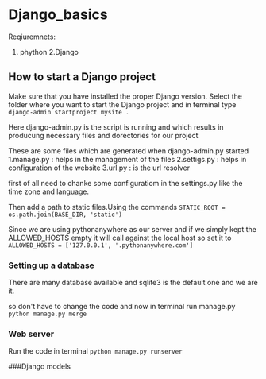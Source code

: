 # Django_basics

Reqiuremnets:

1. phython
2.Django



## How to start a Django project

Make sure that you have installed the proper Django version. Select the folder where you want to start the Django project and in terminal type `django-admin startproject mysite .`

Here django-admin.py is the script is running and which results in producung necessary files and dorectories for our project

These are some files which are generated when django-admin.py started
1.manage.py : helps in the management of the files
2.settigs.py : helps in configuration of the website
3.url.py  : is the url resolver

first of all need to chanke some configuratiom in the settings.py like the time zone and language.

Then add a path to static files.Using the commands `STATIC_ROOT = os.path.join(BASE_DIR, 'static')`

Since we are using pythonanywhere as our server and if we simply kept the ALLOWED_HOSTS empty it will call against the local host so set it to `ALLOWED_HOSTS = ['127.0.0.1', '.pythonanywhere.com']`

### Setting up a database 
There are many database available and sqlite3 is the default one and we are it.

so don't have to change the code and now in terminal run manage.py `python manage.py merge`


### Web server

Run the code in terminal `python manage.py runserver`

###Django models
